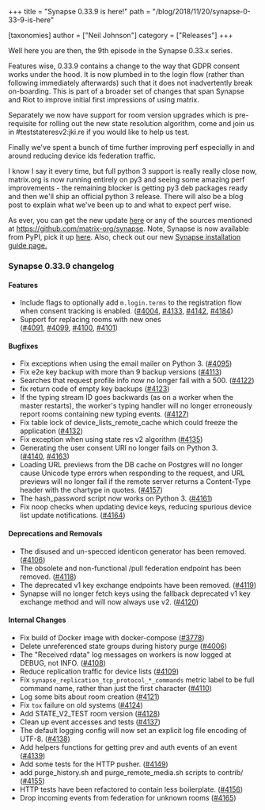 +++
title = "Synapse 0.33.9 is here!"
path = "/blog/2018/11/20/synapse-0-33-9-is-here"

[taxonomies]
author = ["Neil Johnson"]
category = ["Releases"]
+++

Well here you are then, the 9th episode in the Synapse 0.33.x series.

Features wise, 0.33.9 contains a change to the way that GDPR consent works under the hood. It is now plumbed in to the login flow (rather than following immediately afterwards) such that it does not inadvertently break on-boarding. This is part of a broader set of changes that span Synapse and Riot to improve initial first impressions of using matrix.

Separately we now have support for room version upgrades which is pre-requisite for rolling out the new state resolution algorithm, come and join us in #teststateresv2:jki.re if you would like to help us test.

Finally we've spent a bunch of time further improving perf especially in and around reducing device ids federation traffic.

I know I say it every time, but full python 3 support is really really close now, matrix.org is now running entirely on py3 and seeing some amazing perf improvements - the remaining blocker is getting py3 deb packages ready and then we'll ship an official python 3 release. There will also be a blog post to explain what we've been up to and what to expect perf wise.

As ever, you can get the new update <a href="https://github.com/matrix-org/synapse/releases/tag/v0.33.9">here</a> or any of the sources mentioned at <a href="https://github.com/matrix-org/synapse">https://github.com/matrix-org/synapse</a>. Note, Synapse is now available from PyPI, pick it up <a href="https://pypi.org/project/matrix-synapse/">here</a>. Also, check out our new <a href="/docs/guides/installing-synapse">Synapse installation guide page.</a>

### Synapse 0.33.9 changelog

#### Features

<ul>
 	<li>Include flags to optionally add <code>m.login.terms</code> to the registration flow when consent tracking is enabled. (<a href="https://github.com/matrix-org/synapse/issues/4004" data-hovercard-type="pull_request" data-hovercard-url="/matrix-org/synapse/pull/4004/hovercard" aria-describedby="hovercard-aria-description">#4004</a>, <a href="https://github.com/matrix-org/synapse/issues/4133" data-hovercard-type="pull_request" data-hovercard-url="/matrix-org/synapse/pull/4133/hovercard" aria-describedby="hovercard-aria-description">#4133</a>, <a href="https://github.com/matrix-org/synapse/issues/4142" data-hovercard-type="pull_request" data-hovercard-url="/matrix-org/synapse/pull/4142/hovercard" aria-describedby="hovercard-aria-description">#4142</a>, <a href="https://github.com/matrix-org/synapse/issues/4184" data-hovercard-type="pull_request" data-hovercard-url="/matrix-org/synapse/pull/4184/hovercard" aria-describedby="hovercard-aria-description">#4184</a>)</li>
 	<li>Support for replacing rooms with new ones (<a href="https://github.com/matrix-org/synapse/issues/4091" data-hovercard-type="pull_request" data-hovercard-url="/matrix-org/synapse/pull/4091/hovercard" aria-describedby="hovercard-aria-description">#4091</a>, <a href="https://github.com/matrix-org/synapse/issues/4099" data-hovercard-type="pull_request" data-hovercard-url="/matrix-org/synapse/pull/4099/hovercard" aria-describedby="hovercard-aria-description">#4099</a>, <a href="https://github.com/matrix-org/synapse/issues/4100" data-hovercard-type="pull_request" data-hovercard-url="/matrix-org/synapse/pull/4100/hovercard" aria-describedby="hovercard-aria-description">#4100</a>, <a href="https://github.com/matrix-org/synapse/issues/4101" data-hovercard-type="pull_request" data-hovercard-url="/matrix-org/synapse/pull/4101/hovercard" aria-describedby="hovercard-aria-description">#4101</a>)</li>
</ul>

#### Bugfixes

<ul>
 	<li>Fix exceptions when using the email mailer on Python 3. (<a href="https://github.com/matrix-org/synapse/issues/4095" data-hovercard-type="pull_request" data-hovercard-url="/matrix-org/synapse/pull/4095/hovercard" aria-describedby="hovercard-aria-description">#4095</a>)</li>
 	<li>Fix e2e key backup with more than 9 backup versions (<a href="https://github.com/matrix-org/synapse/issues/4113" data-hovercard-type="pull_request" data-hovercard-url="/matrix-org/synapse/pull/4113/hovercard" aria-describedby="hovercard-aria-description">#4113</a>)</li>
 	<li>Searches that request profile info now no longer fail with a 500. (<a href="https://github.com/matrix-org/synapse/issues/4122" data-hovercard-type="pull_request" data-hovercard-url="/matrix-org/synapse/pull/4122/hovercard" aria-describedby="hovercard-aria-description">#4122</a>)</li>
 	<li>fix return code of empty key backups (<a href="https://github.com/matrix-org/synapse/issues/4123" data-hovercard-type="pull_request" data-hovercard-url="/matrix-org/synapse/pull/4123/hovercard" aria-describedby="hovercard-aria-description">#4123</a>)</li>
 	<li>If the typing stream ID goes backwards (as on a worker when the master restarts), the worker's typing handler will no longer erroneously report rooms containing new typing events. (<a href="https://github.com/matrix-org/synapse/issues/4127" data-hovercard-type="pull_request" data-hovercard-url="/matrix-org/synapse/pull/4127/hovercard" aria-describedby="hovercard-aria-description">#4127</a>)</li>
 	<li>Fix table lock of device_lists_remote_cache which could freeze the application (<a href="https://github.com/matrix-org/synapse/issues/4132" data-hovercard-type="pull_request" data-hovercard-url="/matrix-org/synapse/pull/4132/hovercard" aria-describedby="hovercard-aria-description">#4132</a>)</li>
 	<li>Fix exception when using state res v2 algorithm (<a href="https://github.com/matrix-org/synapse/issues/4135" data-hovercard-type="pull_request" data-hovercard-url="/matrix-org/synapse/pull/4135/hovercard" aria-describedby="hovercard-aria-description">#4135</a>)</li>
 	<li>Generating the user consent URI no longer fails on Python 3. (<a href="https://github.com/matrix-org/synapse/issues/4140" data-hovercard-type="pull_request" data-hovercard-url="/matrix-org/synapse/pull/4140/hovercard" aria-describedby="hovercard-aria-description">#4140</a>, <a href="https://github.com/matrix-org/synapse/issues/4163" data-hovercard-type="pull_request" data-hovercard-url="/matrix-org/synapse/pull/4163/hovercard" aria-describedby="hovercard-aria-description">#4163</a>)</li>
 	<li>Loading URL previews from the DB cache on Postgres will no longer cause Unicode type errors when responding to the request, and URL previews will no longer fail if the remote server returns a Content-Type header with the chartype in quotes. (<a href="https://github.com/matrix-org/synapse/issues/4157" data-hovercard-type="pull_request" data-hovercard-url="/matrix-org/synapse/pull/4157/hovercard" aria-describedby="hovercard-aria-description">#4157</a>)</li>
 	<li>The hash_password script now works on Python 3. (<a href="https://github.com/matrix-org/synapse/issues/4161" data-hovercard-type="pull_request" data-hovercard-url="/matrix-org/synapse/pull/4161/hovercard" aria-describedby="hovercard-aria-description">#4161</a>)</li>
 	<li>Fix noop checks when updating device keys, reducing spurious device list update notifications. (<a href="https://github.com/matrix-org/synapse/issues/4164" data-hovercard-type="pull_request" data-hovercard-url="/matrix-org/synapse/pull/4164/hovercard" aria-describedby="hovercard-aria-description">#4164</a>)</li>
</ul>

#### Deprecations and Removals

<ul>
 	<li>The disused and un-specced identicon generator has been removed. (<a href="https://github.com/matrix-org/synapse/issues/4106" data-hovercard-type="pull_request" data-hovercard-url="/matrix-org/synapse/pull/4106/hovercard" aria-describedby="hovercard-aria-description">#4106</a>)</li>
 	<li>The obsolete and non-functional /pull federation endpoint has been removed. (<a href="https://github.com/matrix-org/synapse/issues/4118" data-hovercard-type="pull_request" data-hovercard-url="/matrix-org/synapse/pull/4118/hovercard" aria-describedby="hovercard-aria-description">#4118</a>)</li>
 	<li>The deprecated v1 key exchange endpoints have been removed. (<a href="https://github.com/matrix-org/synapse/issues/4119" data-hovercard-type="pull_request" data-hovercard-url="/matrix-org/synapse/pull/4119/hovercard" aria-describedby="hovercard-aria-description">#4119</a>)</li>
 	<li>Synapse will no longer fetch keys using the fallback deprecated v1 key exchange method and will now always use v2. (<a href="https://github.com/matrix-org/synapse/issues/4120" data-hovercard-type="pull_request" data-hovercard-url="/matrix-org/synapse/pull/4120/hovercard" aria-describedby="hovercard-aria-description">#4120</a>)</li>
</ul>

#### Internal Changes

<ul>
 	<li>Fix build of Docker image with docker-compose (<a href="https://github.com/matrix-org/synapse/issues/3778" data-hovercard-type="pull_request" data-hovercard-url="/matrix-org/synapse/pull/3778/hovercard" aria-describedby="hovercard-aria-description">#3778</a>)</li>
 	<li>Delete unreferenced state groups during history purge (<a href="https://github.com/matrix-org/synapse/issues/4006" data-hovercard-type="pull_request" data-hovercard-url="/matrix-org/synapse/pull/4006/hovercard" aria-describedby="hovercard-aria-description">#4006</a>)</li>
 	<li>The "Received rdata" log messages on workers is now logged at DEBUG, not INFO. (<a href="https://github.com/matrix-org/synapse/issues/4108" data-hovercard-type="pull_request" data-hovercard-url="/matrix-org/synapse/pull/4108/hovercard" aria-describedby="hovercard-aria-description">#4108</a>)</li>
 	<li>Reduce replication traffic for device lists (<a href="https://github.com/matrix-org/synapse/issues/4109" data-hovercard-type="pull_request" data-hovercard-url="/matrix-org/synapse/pull/4109/hovercard" aria-describedby="hovercard-aria-description">#4109</a>)</li>
 	<li>Fix <code>synapse_replication_tcp_protocol_*_commands</code> metric label to be full command name, rather than just the first character (<a href="https://github.com/matrix-org/synapse/issues/4110" data-hovercard-type="issue" data-hovercard-url="/matrix-org/synapse/issues/4110/hovercard" aria-describedby="hovercard-aria-description">#4110</a>)</li>
 	<li>Log some bits about room creation (<a href="https://github.com/matrix-org/synapse/issues/4121" data-hovercard-type="pull_request" data-hovercard-url="/matrix-org/synapse/pull/4121/hovercard" aria-describedby="hovercard-aria-description">#4121</a>)</li>
 	<li>Fix <code>tox</code> failure on old systems (<a href="https://github.com/matrix-org/synapse/issues/4124" data-hovercard-type="pull_request" data-hovercard-url="/matrix-org/synapse/pull/4124/hovercard" aria-describedby="hovercard-aria-description">#4124</a>)</li>
 	<li>Add STATE_V2_TEST room version (<a href="https://github.com/matrix-org/synapse/issues/4128" data-hovercard-type="pull_request" data-hovercard-url="/matrix-org/synapse/pull/4128/hovercard" aria-describedby="hovercard-aria-description">#4128</a>)</li>
 	<li>Clean up event accesses and tests (<a href="https://github.com/matrix-org/synapse/issues/4137" data-hovercard-type="pull_request" data-hovercard-url="/matrix-org/synapse/pull/4137/hovercard" aria-describedby="hovercard-aria-description">#4137</a>)</li>
 	<li>The default logging config will now set an explicit log file encoding of UTF-8. (<a href="https://github.com/matrix-org/synapse/issues/4138" data-hovercard-type="pull_request" data-hovercard-url="/matrix-org/synapse/pull/4138/hovercard" aria-describedby="hovercard-aria-description">#4138</a>)</li>
 	<li>Add helpers functions for getting prev and auth events of an event (<a href="https://github.com/matrix-org/synapse/issues/4139" data-hovercard-type="pull_request" data-hovercard-url="/matrix-org/synapse/pull/4139/hovercard" aria-describedby="hovercard-aria-description">#4139</a>)</li>
 	<li>Add some tests for the HTTP pusher. (<a href="https://github.com/matrix-org/synapse/issues/4149" data-hovercard-type="pull_request" data-hovercard-url="/matrix-org/synapse/pull/4149/hovercard" aria-describedby="hovercard-aria-description">#4149</a>)</li>
 	<li>add purge_history.sh and purge_remote_media.sh scripts to contrib/ (<a href="https://github.com/matrix-org/synapse/issues/4155" data-hovercard-type="pull_request" data-hovercard-url="/matrix-org/synapse/pull/4155/hovercard" aria-describedby="hovercard-aria-description">#4155</a>)</li>
 	<li>HTTP tests have been refactored to contain less boilerplate. (<a href="https://github.com/matrix-org/synapse/issues/4156" data-hovercard-type="pull_request" data-hovercard-url="/matrix-org/synapse/pull/4156/hovercard" aria-describedby="hovercard-aria-description">#4156</a>)</li>
 	<li>Drop incoming events from federation for unknown rooms (<a href="https://github.com/matrix-org/synapse/issues/4165" data-hovercard-type="issue" data-hovercard-url="/matrix-org/synapse/issues/4165/hovercard" aria-describedby="hovercard-aria-description">#4165</a>)</li>
</ul>
